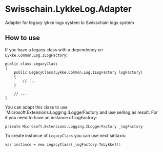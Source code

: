 # Swisschain.LykkeLog.Adapter
Adapter for legacy lykke logs system to Swisschain logs system

## How to use

If you have a legacy class with a dependency on `Lykke.Common.Log.ILogFactory`:

```
public class LegacyClass
{
	public LegacyClass(Lykke.Common.Log.ILogFactory logFactory)
	{
		// ...
	}

	// ...
}
```

You can adapt this class to use `Microsoft.Extensions.Logging.ILoggerFactory and use serilog as result.
For it you need to have an instance of logFactory:

`private Microsoft.Extensions.Logging.ILoggerFactory _logFactory`

To create instance of `LegacyClass` you can use next sintaxis:

`var instance = new LegacyClass(_logFactory.ToLykke())`
